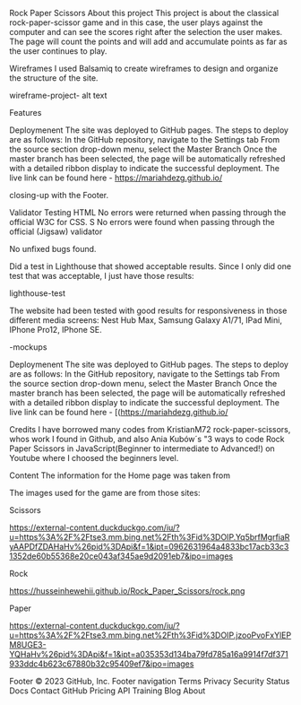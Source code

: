 Rock Paper Scissors About this project This project is about the classical rock-paper-scissor game and in this case, the user plays against the computer and can see the scores right after the selection the user makes. The page will count the points and will add and accumulate points as far as the user continues to play.

Wireframes I used Balsamiq to create wireframes to design and organize the structure of the site.

wireframe-project- alt text

Features

Deploymenent The site was deployed to GitHub pages. The steps to deploy are as follows: In the GitHub repository, navigate to the Settings tab From the source section drop-down menu, select the Master Branch Once the master branch has been selected, the page will be automatically refreshed with a detailed ribbon display to indicate the successful deployment. The live link can be found here - https://mariahdezg.github.io/

closing-up with the Footer.

Validator Testing HTML No errors were returned when passing through the official W3C for CSS. S No errors were found when passing through the official (Jigsaw) validator

No unfixed bugs found.

Did a test in Lighthouse that showed acceptable results. Since I only did one test that was acceptable, I just have those results:

lighthouse-test

The website had been tested with good results for responsiveness in those different media screens: Nest Hub Max, Samsung Galaxy A1/71, IPad Mini, IPhone Pro12, IPhone SE.

-mockups

Deploymenent The site was deployed to GitHub pages. The steps to deploy are as follows: In the GitHub repository, navigate to the Settings tab From the source section drop-down menu, select the Master Branch Once the master branch has been selected, the page will be automatically refreshed with a detailed ribbon display to indicate the successful deployment. The live link can be found here - [(https://mariahdezg.github.io/

Credits I have borrowed many codes from KristianM72 rock-paper-scissors, whos work I found in Github, and also Ania Kubów´s "3 ways to code Rock Paper Scissors in JavaScript(Beginner to intermediate to Advanced!) on Youtube where I choosed the beginners level.

Content The information for the Home page was taken from 

The images used for the game are from those sites:

Scissors

https://external-content.duckduckgo.com/iu/?u=https%3A%2F%2Ftse3.mm.bing.net%2Fth%3Fid%3DOIP.Yq5brfMgrfiaRyAAPDfZDAHaHv%26pid%3DApi&f=1&ipt=0962631964a4833bc17acb33c31352de60b55368e20ce043af345ae9d2091eb7&ipo=images

Rock

https://husseinhewehii.github.io/Rock_Paper_Scissors/rock.png

Paper

https://external-content.duckduckgo.com/iu/?u=https%3A%2F%2Ftse3.mm.bing.net%2Fth%3Fid%3DOIP.jzooPvoFxYlEPM8UGE3-YQHaHv%26pid%3DApi&f=1&ipt=a035353d134ba79fd785a16a9914f7df371933ddc4b623c67880b32c95409ef7&ipo=images

Footer © 2023 GitHub, Inc. Footer navigation Terms Privacy Security Status Docs Contact GitHub Pricing API Training Blog About